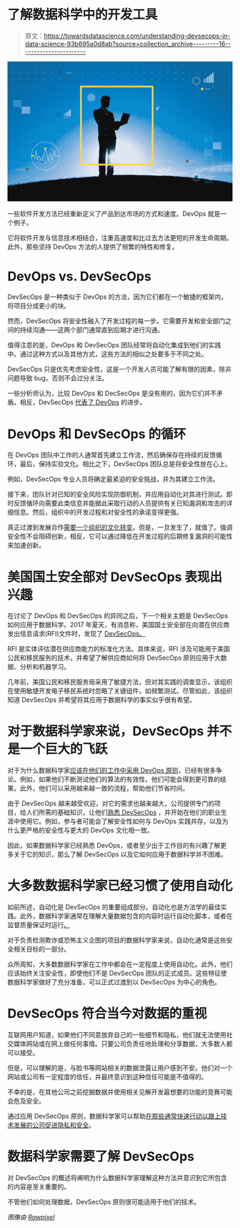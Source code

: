 # 了解数据科学中的开发工具

> 原文：<https://towardsdatascience.com/understanding-devsecops-in-data-science-93b695a0d8ab?source=collection_archive---------16----------------------->

![](img/6fb9847005b97051df674ac738fc652c.png)

一些软件开发方法已经重新定义了产品到达市场的方式和速度。DevOps 就是一个例子。

它将软件开发与信息技术相结合，注重高速度和比过去方法更短的开发生命周期。此外，那些坚持 DevOps 方法的人提供了频繁的特性和修复。

# DevOps vs. DevSecOps

DevSecOps 是一种类似于 DevOps 的方法，因为它们都在一个敏捷的框架内，将项目分成更小的块。

然而，DevSecOps 将安全性融入了开发过程的每一步。它需要开发和安全部门之间的持续沟通——这两个部门通常直到后期才进行沟通。

值得注意的是，DevOps 和 DevSecOps 团队经常将自动化集成到他们的实践中。通过这种方式以及其他方式，这些方法的相似之处要多于不同之处。

DevSecOps 只是优先考虑安全性，这是一个开发人员可能了解有限的因素，除非问题导致 bug，否则不会过分关注。

一些分析师认为，比较 DevOps 和 DecSecOps 是没有用的，因为它们并不矛盾。相反，DevSecOps [代表了 DevOps](https://resources.whitesourcesoftware.com/blog-whitesource/are-devops-and-devsecops-headed-in-opposite-directions) 的进步。

# DevOps 和 DevSecOps 的循环

在 DevOps 团队中工作的人通常首先建立工作流，然后确保存在持续的反馈循环，最后，保持实验文化。相比之下，DevSecOps 团队总是将安全性放在心上。

例如，DevSecOps 专业人员将确定最紧迫的安全挑战，并为其建立工作流。

接下来，团队针对已知的安全风险实现防御机制，并应用自动化对其进行测试。即时反馈循环向需要此类信息并能据此采取行动的人员提供有关已知漏洞和攻击的详细信息。然后，组织中的开发过程和对安全性的承诺变得更强。

真正过渡到发展合作[需要一个组织的文化转变](https://thenewstack.io/devops-security-overcome-cultural-challenges-transform-true-devsecops/)。但是，一旦发生了，就值了。强调安全性不会阻碍创新，相反，它可以通过降低在开发过程的后期修复漏洞的可能性来加速创新。

# 美国国土安全部对 DevSecOps 表现出兴趣

在讨论了 DevOps 和 DevSecOps 的异同之后，下一个相关主题是 DevSecOps 如何应用于数据科学。2017 年夏天，有消息称，美国国土安全部在向潜在供应商发出信息请求(RFI)文件时，发现了 [DevSecOps。](https://www.nextgov.com/emerging-tech/2017/07/immigration-agency-wants-blend-data-science-agile-and-security/139676/)

RFI 是实体评估潜在供应商能力的标准化方法。具体来说，RFI 涉及可能用于美国公民和移民服务的技术，并希望了解供应商如何将 DevSecOps 原则应用于大数据、分析和机器学习。

几年前，美国公民和移民服务局采用了敏捷方法，但对其实践的调查显示，该组织在使用敏捷开发电子移民系统时忽略了关键组件，如频繁测试。尽管如此，该组织知道 DevSecOps 并希望将其应用于数据科学的事实似乎很有希望。

# 对于数据科学家来说，DevSecOps 并不是一个巨大的飞跃

对于为什么数据科学家[应该在他们的工作中采用 DevOps 原则](https://www.informationweek.com/big-data/big-data-analytics/5-reasons-data-scientists-should-adopt-devops-practices/d/d-id/1331074)，已经有很多争论。例如，如果他们不断测试他们的算法的有效性，他们可能会得到更可靠的结果。此外，他们可以采用越来越一致的流程，帮助他们节省时间。

由于 DevSecOps 越来越受欢迎，对它的需求也越来越大，公司提供专门的项目，给人们所需的基础知识，让他们[熟悉 DevSecOps](https://www.biztransform.net/guide-to-devops/) ，并开始在他们的职业生涯中使用它。例如，参与者可能会了解安全性如何与 DevOps 实践共存，以及为什么更严格的安全性与更大的 DevOps 文化相一致。

因此，如果数据科学家已经熟悉 DevOps，或者至少出于工作目的有兴趣了解更多关于它的知识，那么了解 DevSecOps 以及它如何应用于数据科学并不困难。

# 大多数数据科学家已经习惯了使用自动化

如前所述，自动化是 DevSecOps 的重要组成部分。自动化也是方法学的最佳实践。此外，数据科学家通常在理解大量数据包含的内容时运行自动化脚本，或者在监督质量保证时运行[。](https://content.pivotal.io/blog/use-automation-to-streamline-the-data-science-qa-process)

对于负责检测欺诈或恐怖主义企图的项目的数据科学家来说，自动化通常是这些安全相关目标的一部分。

众所周知，大多数数据科学家在工作中都会在一定程度上使用自动化。此外，他们应该始终关注安全性，即使他们不是 DevSecOps 团队的正式成员。这些特征使数据科学家做好了充分准备，可以正式过渡到以 DevSecOps 为中心的角色。

# DevSecOps 符合当今对数据的重视

互联网用户知道，如果他们不同意放弃自己的一些细节和隐私，他们就无法使用社交媒体网站或在网上做任何事情。只要公司负责任地处理和分享数据，大多数人都可以接受。

但是，可以理解的是，与脸书等网站相关的数据泄露让用户感到不安。他们对一个网站或公司有一定程度的信任，并最终意识到这种信任可能是不值得的。

不幸的是，在其他公司之前挖掘数据并使用相关见解开发最想要的功能的竞赛可能会危及安全。

通过应用 DevSecOps 原则，数据科学家可以帮助[在那些通常快速行动以跟上技术发展的公司促进隐私和安全](https://www.forbes.com/sites/forbestechcouncil/2018/09/20/move-fast-and-dont-break-things/#243102926034)。

# 数据科学家需要了解 DevSecOps

对 DevSecOps 的概述将阐明为什么数据科学家理解这种方法并意识到它所包含的内容是至关重要的。

不管他们如何处理数据，DevSecOps 原则很可能适用于他们的技术。

*图像由* [*Rawpixel*](https://www.rawpixel.com/image/500810/connect-communication-technology-internet-lifestyle-concept)